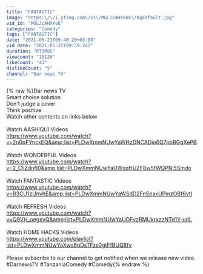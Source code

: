 ```yaml
---
title: "FANTASTIC"
image: "https:\/\/i.ytimg.com\/vi\/MGLJcAHXXoE\/hqdefault.jpg"
vid_id: "MGLJcAHXXoE"
categories: "Comedy"
tags: ["FANTASTIC"]
date: "2021-06-21T09:48:28+03:00"
vid_date: "2021-05-25T09:59:24Z"
duration: "PT3M8S"
viewcount: "15126"
likeCount: "43"
dislikeCount: "5"
channel: "Dar news TV"
---
```

{% raw %}Dar news TV<br />Smart choice solution<br />Don't judge a cover<br />Think positive<br />Watch other contents on links below<br /><br />Watch AASHIQUI Videos<br /><a rel="nofollow" target="blank" href="https://www.youtube.com/watch?v=2n0qFYncxEQ&amp;list=PLDwXmmNUwYaWHzDNCADio6Q7pbBGqXePB">https://www.youtube.com/watch?v=2n0qFYncxEQ&amp;list=PLDwXmmNUwYaWHzDNCADio6Q7pbBGqXePB</a><br /><br />Watch WONDERFUL Videos<br /><a rel="nofollow" target="blank" href="https://www.youtube.com/watch?v=2_CliZdnfI0&amp;list=PLDwXmmNUwYaUWxqHUZF8w5fWQPNi5Smdo">https://www.youtube.com/watch?v=2_CliZdnfI0&amp;list=PLDwXmmNUwYaUWxqHUZF8w5fWQPNi5Smdo</a><br /><br />Watch FANTASTIC Videos<br /><a rel="nofollow" target="blank" href="https://www.youtube.com/watch?v=B3CU1zUnvhE&amp;list=PLDwXmmNUwYaWSdD2FnSeaxUPmzOBf6vtl">https://www.youtube.com/watch?v=B3CU1zUnvhE&amp;list=PLDwXmmNUwYaWSdD2FnSeaxUPmzOBf6vtl</a><br /><br />Watch REFRESH Videos<br /><a rel="nofollow" target="blank" href="https://www.youtube.com/watch?v=Q9VH_oegxvQ&amp;list=PLDwXmmNUwYaUOFvzRMUkrxzzNTd1Y-udL">https://www.youtube.com/watch?v=Q9VH_oegxvQ&amp;list=PLDwXmmNUwYaUOFvzRMUkrxzzNTd1Y-udL</a><br /><br />Watch HOME HACKS Videos<br /><a rel="nofollow" target="blank" href="https://www.youtube.com/playlist?list=PLDwXmmNUwYaXws6pDsTFzs0gtFfBUQ8fv">https://www.youtube.com/playlist?list=PLDwXmmNUwYaXws6pDsTFzs0gtFfBUQ8fv</a><br /><br />Please subscribe to our channel to get notified when we release new video.<br />#DarnewsTV #TanzaniaComedy #Comedy{% endraw %}
